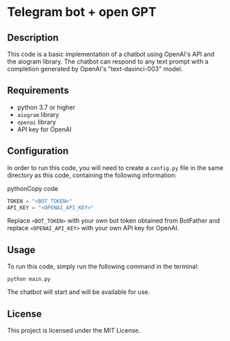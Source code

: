 # Telegram bot + open GPT
## Description

This code is a basic implementation of a chatbot using OpenAI's API and the aiogram library. The chatbot can respond to any text prompt with a completion generated by OpenAI's "text-davinci-003" model.

## Requirements

-   python 3.7 or higher
-   `aiogram` library
-   `openai` library
-   API key for OpenAI

## Configuration

In order to run this code, you will need to create a `config.py` file in the same directory as this code, containing the following information:

pythonCopy code


```python
TOKEN = "<BOT_TOKEN>"
API_KEY = "<OPENAI_API_KEY>"
```


Replace `<BOT_TOKEN>` with your own bot token obtained from BotFather and replace `<OPENAI_API_KEY>` with your own API key for OpenAI.

## Usage

To run this code, simply run the following command in the terminal:

`python main.py`

The chatbot will start and will be available for use.

## License

This project is licensed under the MIT License.

